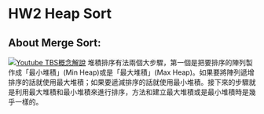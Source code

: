 
# HW2 Heap Sort
## About Merge Sort:
[![Youtube TBS概念解說](http://img.youtube.com/vi/YOUTUBE影片ID放在這裡/0.jpg)](https://www.youtube.com/watch?v=JSmFZMJURug)
堆積排序有法兩個大步驟，第一個是把要排序的陣列製作成「最小堆積」(Min Heap)或是「最大堆積」(Max Heap)。如果要將陣列遞增排序的話就使用最大堆積；如果要遞減排序的話就使用最小堆積。接下來的步驟就是利用最大堆積和最小堆積來進行排序，方法和建立最大堆積或是最小堆積時是幾乎一樣的。
